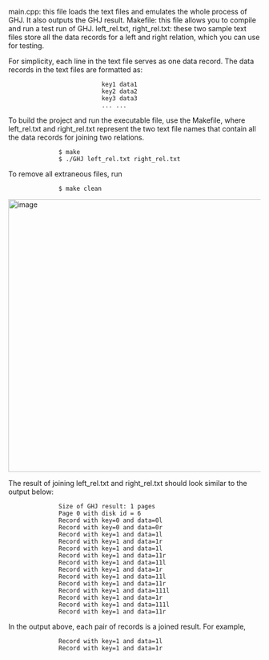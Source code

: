 main.cpp: this file loads the text files and emulates the whole process of GHJ. It also outputs the GHJ result.
Makefile: this file allows you to compile and run a test run of GHJ.
left_rel.txt, right_rel.txt: these two sample text files store all the data records for a left and right relation, which you can use for testing. 

For simplicity, each line in the text file serves as one data record. The data records in the text files are formatted as:
                              
                              key1 data1
                              key2 data2
                              key3 data3
                              ... ...

To build the project and run the executable file, use the Makefile, 
where left_rel.txt and right_rel.txt represent the two text file names that contain all the data records for joining two relations.

                  $ make
                  $ ./GHJ left_rel.txt right_rel.txt

To remove all extraneous files, run
        
                  $ make clean

<img width="544" alt="image" src="https://github.com/kapilpownikar/ghj-algorithm/assets/93685855/0f19a5ed-424e-4cfa-a7a6-1e0634a4fe14">

The result of joining left_rel.txt and right_rel.txt should look similar to the output below:

                  Size of GHJ result: 1 pages
                  Page 0 with disk id = 6
                  Record with key=0 and data=0l
                  Record with key=0 and data=0r
                  Record with key=1 and data=1l
                  Record with key=1 and data=1r
                  Record with key=1 and data=1l
                  Record with key=1 and data=11r
                  Record with key=1 and data=11l
                  Record with key=1 and data=1r
                  Record with key=1 and data=11l
                  Record with key=1 and data=11r
                  Record with key=1 and data=111l
                  Record with key=1 and data=1r
                  Record with key=1 and data=111l
                  Record with key=1 and data=11r

In the output above, each pair of records is a joined result. For example,

                  Record with key=1 and data=1l
                  Record with key=1 and data=1r
